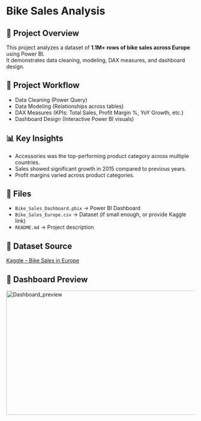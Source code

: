 # Bike Sales Analysis 

## 📌 Project Overview
This project analyzes a dataset of **1.1M+ rows of bike sales across Europe** using Power BI.  
It demonstrates data cleaning, modeling, DAX measures, and dashboard design.

## 🔹 Project Workflow
- Data Cleaning (Power Query)
- Data Modeling (Relationships across tables)
- DAX Measures (KPIs: Total Sales, Profit Margin %, YoY Growth, etc.)
- Dashboard Design (Interactive Power BI visuals)

## 📊 Key Insights
- Accessories was the top-performing product category across multiple countries.
- Sales showed significant growth in 2015 compared to previous years.
- Profit margins varied across product categories.

## 📂 Files
- `Bike_Sales_Dashboard.pbix` → Power BI Dashboard
- `Bike_Sales_Europe.csv` → Dataset (if small enough, or provide Kaggle link)
- `README.md` → Project description

## 📌 Dataset Source
[Kaggle – Bike Sales in Europe](https://www.kaggle.com/datasets/sadiqshah/bike-sales-in-europe)

## 📌 Dashboard Preview
<img width="610" height="332" alt="Dashboard_preview" src="https://github.com/user-attachments/assets/e70265e5-c303-4109-b87f-37865d264f51" />
